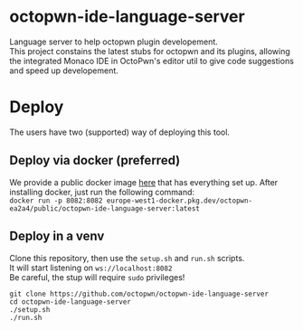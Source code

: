 # octopwn-ide-language-server
Language server to help octopwn plugin developement.  
This project constains the latest stubs for octopwn and its plugins, allowing the integrated Monaco IDE in OctoPwn's editor util to give code suggestions and speed up developement.

# Deploy
The users have two (supported) way of deploying this tool.  

## Deploy via docker (preferred)
We provide a public docker image [here](europe-west1-docker.pkg.dev/octopwn-ea2a4/public/octopwn-ide-language-server) that has everything set up. After installing docker, just run the following command:  
`docker run -p 8082:8082 europe-west1-docker.pkg.dev/octopwn-ea2a4/public/octopwn-ide-language-server:latest`

## Deploy in a venv
Clone this repository, then use the `setup.sh` and `run.sh` scripts.  
It will start listening on `ws://localhost:8082`  
Be careful, the stup will require `sudo` privileges!  

```
git clone https://github.com/octopwn/octopwn-ide-language-server
cd octopwn-ide-language-server
./setup.sh
./run.sh
```


